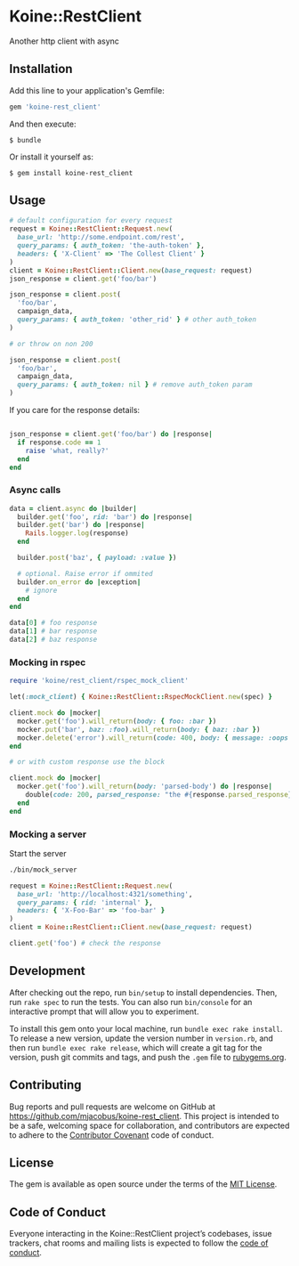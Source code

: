 # Koine::RestClient

Another http client with async

## Installation

Add this line to your application's Gemfile:

```ruby
gem 'koine-rest_client'
```

And then execute:

    $ bundle

Or install it yourself as:

    $ gem install koine-rest_client

## Usage

```ruby
# default configuration for every request
request = Koine::RestClient::Request.new(
  base_url: 'http://some.endpoint.com/rest',
  query_params: { auth_token: 'the-auth-token' },
  headers: { 'X-Client' => 'The Collest Client' }
)
client = Koine::RestClient::Client.new(base_request: request)
json_response = client.get('foo/bar')

json_response = client.post(
  'foo/bar',
  campaign_data,
  query_params: { auth_token: 'other_rid' } # other auth_token
)

# or throw on non 200

json_response = client.post(
  'foo/bar',
  campaign_data,
  query_params: { auth_token: nil } # remove auth_token param
)
```

If you care for the response details:

```ruby

json_response = client.get('foo/bar') do |response|
  if response.code == 1
    raise 'what, really?'
  end
end
```

### Async calls

```ruby
data = client.async do |builder|
  builder.get('foo', rid: 'bar') do |response|
  builder.get('bar') do |response|
    Rails.logger.log(response)
  end

  builder.post('baz', { payload: :value })

  # optional. Raise error if ommited
  builder.on_error do |exception|
    # ignore
  end
end

data[0] # foo response
data[1] # bar response
data[2] # baz response
```

### Mocking in rspec

```ruby
require 'koine/rest_client/rspec_mock_client'

let(:mock_client) { Koine::RestClient::RspecMockClient.new(spec) }

client.mock do |mocker|
  mocker.get('foo').will_return(body: { foo: :bar })
  mocker.put('bar', baz: :foo).will_return(body: { baz: :bar })
  mocker.delete('error').will_return(code: 400, body: { message: :oops })
end

# or with custom response use the block

client.mock do |mocker|
  mocker.get('foo').will_return(body: 'parsed-body') do |response|
    double(code: 200, parsed_response: "the #{response.parsed_response}")
  end
end
```

### Mocking a server

Start the server

```bash
./bin/mock_server
```

```ruby
request = Koine::RestClient::Request.new(
  base_url: 'http://localhost:4321/something',
  query_params: { rid: 'internal' },
  headers: { 'X-Foo-Bar' => 'foo-bar' }
)
client = Koine::RestClient::Client.new(base_request: request)

client.get('foo') # check the response
```


## Development

After checking out the repo, run `bin/setup` to install dependencies. Then, run `rake spec` to run the tests. You can also run `bin/console` for an interactive prompt that will allow you to experiment.

To install this gem onto your local machine, run `bundle exec rake install`. To release a new version, update the version number in `version.rb`, and then run `bundle exec rake release`, which will create a git tag for the version, push git commits and tags, and push the `.gem` file to [rubygems.org](https://rubygems.org).

## Contributing

Bug reports and pull requests are welcome on GitHub at https://github.com/mjacobus/koine-rest_client. This project is intended to be a safe, welcoming space for collaboration, and contributors are expected to adhere to the [Contributor Covenant](http://contributor-covenant.org) code of conduct.

## License

The gem is available as open source under the terms of the [MIT License](https://opensource.org/licenses/MIT).

## Code of Conduct

Everyone interacting in the Koine::RestClient project’s codebases, issue trackers, chat rooms and mailing lists is expected to follow the [code of conduct](https://github.com/mjacobus/koine-rest_client/blob/master/CODE_OF_CONDUCT.md).

